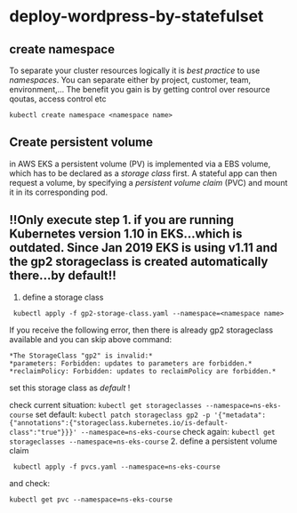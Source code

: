 # deploy-wordpress-by-statefulset

##  create namespace

To separate your cluster resources logically it is *best practice* to use _namespaces_. You can separate either by project, customer, team, environment,...
The benefit you gain is by getting control over resource qoutas, access control etc

```
kubectl create namespace <namespace name>
```

## Create persistent volume

in AWS EKS a persistent volume (PV) is implemented via a EBS volume, which has to be declared as a _storage class_ first.
A stateful app can then request a volume, by specifying a _persistent volume claim_ (PVC) and mount it in its corresponding pod.

## **!!Only execute step 1. if you are running Kubernetes version 1.10 in EKS...which is outdated. Since Jan 2019 EKS is using v1.11 and the gp2 storageclass is created automatically there...by default!!**

 1. define a storage class

   ```
    kubectl apply -f gp2-storage-class.yaml --namespace=<namespace name>
   ```
   If you receive the following error, then there is already gp2 storageclass available and you can skip above command:  

    *The StorageClass "gp2" is invalid:*  
    *parameters: Forbidden: updates to parameters are forbidden.*  
    *reclaimPolicy: Forbidden: updates to reclaimPolicy are forbidden.*  
    
   set this storage class as *default* !
   
   check current situation:
    ```
    kubectl get storageclasses --namespace=ns-eks-course
    ```
    set default:
    ```
    kubectl patch storageclass gp2 -p '{"metadata": {"annotations":{"storageclass.kubernetes.io/is-default-class":"true"}}}' --namespace=ns-eks-course
    ```
    check again:
    ```
    kubectl get storageclasses --namespace=ns-eks-course
    ```
 2. define a persistent volume claim
   ```
    kubectl apply -f pvcs.yaml --namespace=ns-eks-course
   ```
   and check:
   ```
   kubectl get pvc --namespace=ns-eks-course
   ``` 
